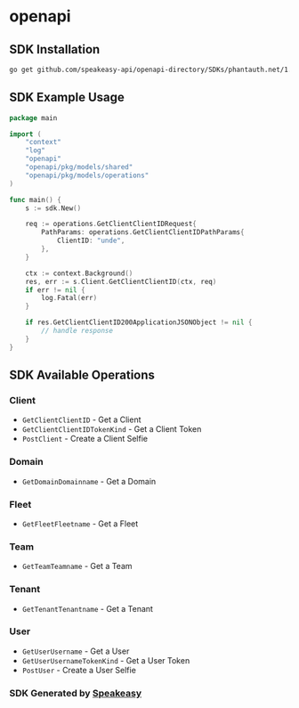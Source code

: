 # openapi

<!-- Start SDK Installation -->
## SDK Installation

```bash
go get github.com/speakeasy-api/openapi-directory/SDKs/phantauth.net/1.0.0/go
```
<!-- End SDK Installation -->

## SDK Example Usage
<!-- Start SDK Example Usage -->
```go
package main

import (
    "context"
    "log"
    "openapi"
    "openapi/pkg/models/shared"
    "openapi/pkg/models/operations"
)

func main() {
    s := sdk.New()

    req := operations.GetClientClientIDRequest{
        PathParams: operations.GetClientClientIDPathParams{
            ClientID: "unde",
        },
    }

    ctx := context.Background()
    res, err := s.Client.GetClientClientID(ctx, req)
    if err != nil {
        log.Fatal(err)
    }

    if res.GetClientClientID200ApplicationJSONObject != nil {
        // handle response
    }
}
```
<!-- End SDK Example Usage -->

<!-- Start SDK Available Operations -->
## SDK Available Operations


### Client

* `GetClientClientID` - Get a Client
* `GetClientClientIDTokenKind` - Get a Client Token
* `PostClient` - Create a Client Selfie

### Domain

* `GetDomainDomainname` - Get a Domain

### Fleet

* `GetFleetFleetname` - Get a Fleet

### Team

* `GetTeamTeamname` - Get a Team

### Tenant

* `GetTenantTenantname` - Get a Tenant

### User

* `GetUserUsername` - Get a User
* `GetUserUsernameTokenKind` - Get a User Token
* `PostUser` - Create a User Selfie
<!-- End SDK Available Operations -->

### SDK Generated by [Speakeasy](https://docs.speakeasyapi.dev/docs/using-speakeasy/client-sdks)
